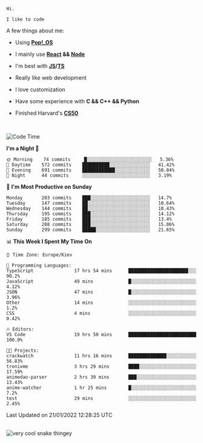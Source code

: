 ```
Hi.

I like to code
```

A few things about me:

-   Using **[Pop!\_OS](https://pop.system76.com/)**

-   I mainly use **[React](https://reactjs.org/) && [Node](https://nodejs.org/en/)**

-   I'm best with **[JS](https://www.javascript.com/)/[TS](https://www.typescriptlang.org/)**

-   Really like web development

-   I love customization

-   Have some experience with **C && C++ && Python**

-   Finished Harvard's **[CS50](https://cs50.harvard.edu)**

<br>

<!--START_SECTION:waka-->
![Code Time](http://img.shields.io/badge/Code%20Time-279%20hrs%2029%20mins-blue)

**I'm a Night 🦉** 

```text
🌞 Morning    74 commits     █░░░░░░░░░░░░░░░░░░░░░░░░   5.36% 
🌆 Daytime    572 commits    ██████████░░░░░░░░░░░░░░░   41.42% 
🌃 Evening    691 commits    ████████████░░░░░░░░░░░░░   50.04% 
🌙 Night      44 commits     ░░░░░░░░░░░░░░░░░░░░░░░░░   3.19%

```
📅 **I'm Most Productive on Sunday** 

```text
Monday       203 commits    ███░░░░░░░░░░░░░░░░░░░░░░   14.7% 
Tuesday      147 commits    ██░░░░░░░░░░░░░░░░░░░░░░░   10.64% 
Wednesday    144 commits    ██░░░░░░░░░░░░░░░░░░░░░░░   10.43% 
Thursday     195 commits    ███░░░░░░░░░░░░░░░░░░░░░░   14.12% 
Friday       185 commits    ███░░░░░░░░░░░░░░░░░░░░░░   13.4% 
Saturday     208 commits    ███░░░░░░░░░░░░░░░░░░░░░░   15.06% 
Sunday       299 commits    █████░░░░░░░░░░░░░░░░░░░░   21.65%

```


📊 **This Week I Spent My Time On** 

```text
⌚︎ Time Zone: Europe/Kiev

💬 Programming Languages: 
TypeScript               17 hrs 54 mins      ██████████████████████░░░   90.2% 
JavaScript               49 mins             █░░░░░░░░░░░░░░░░░░░░░░░░   4.12% 
JSON                     47 mins             █░░░░░░░░░░░░░░░░░░░░░░░░   3.96% 
Other                    14 mins             ░░░░░░░░░░░░░░░░░░░░░░░░░   1.2% 
CSS                      4 mins              ░░░░░░░░░░░░░░░░░░░░░░░░░   0.42%

🔥 Editors: 
VS Code                  19 hrs 50 mins      █████████████████████████   100.0%

🐱‍💻 Projects: 
crackwatch               11 hrs 16 mins      ██████████████░░░░░░░░░░░   56.83% 
tronixme                 3 hrs 29 mins       ████░░░░░░░░░░░░░░░░░░░░░   17.59% 
animedao-parser          2 hrs 39 mins       ███░░░░░░░░░░░░░░░░░░░░░░   13.43% 
anime-watcher            1 hr 25 mins        █░░░░░░░░░░░░░░░░░░░░░░░░   7.2% 
test                     29 mins             ░░░░░░░░░░░░░░░░░░░░░░░░░   2.45%

```


 Last Updated on 21/01/2022 12:28:25 UTC
<!--END_SECTION:waka-->

<br>

<img title="" src="https://raw.githubusercontent.com/Trunkelis/Trunkelis/output/github-contribution-grid-snake.svg" alt="very cool snake thingey" data-align="left">
